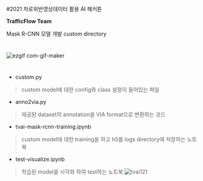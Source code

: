 #2021 차로위반영상데이터 활용 AI 해커톤

**TrafficFlow Team**

Mask R-CNN 모델 개발 custom directory
#
![ezgif com-gif-maker](https://user-images.githubusercontent.com/66053034/145726143-95184060-0572-4388-9964-de8c35fc6913.gif)
#

* custom.py
> custom model에 대한 config와 class 설정이 들어있는 파일

* anno2via.py
> 제공된 dataset의 annotation을 VIA format으로 변환하는 코드

* tvai-mask-rcnn-training.ipynb
> custom model에 대한 training을 하고 h5를 logs directory에 저장하는 노트북

* test-visualize.ipynb
> 학습된 model을 시각화 하여 test하는 노트북
> ![tvai121](https://user-images.githubusercontent.com/66053034/145727340-e74d24b4-4f29-4fea-b203-b3239d21ba72.png)
